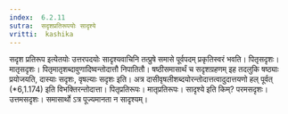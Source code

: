 ```yaml
---
index:  6.2.11
sutra:  सदृशप्रतिरूपयोः सादृश्ये
vritti:  kashika 
---
```


सदृश प्रतिरूप इत्येतयोः उत्तरपदयोः सादृश्यवाचिनि तत्प्रुषे समासे पूर्वपदम् प्रकृतिस्वरं भवति। पितृसदृशः। मातृसदृशः। पितृमातृशब्दावुणादिष्वन्तोदात्तौ निपातितौ। षष्ठीसमासार्थं च सदृशग्रहणम् इह तदलुकि षष्ठ्याः प्रयोजयति, दास्याः सदृशः, वृषल्याः सदृशः इति। अत्र दासीवृषलीशब्दयोरन्तोदात्तत्वादुदात्तयणो हल् पूर्वत् (*6,1.174) इति विभक्तिरन्तोदात्ता। पितृप्रतिरूपः। मातृप्रतिरूपः। सादृश्ये इति किम्? परमसदृशः। उत्तमसदृशः। समासार्थो ऽत्र पूज्यमानता न सादृश्यम्।

